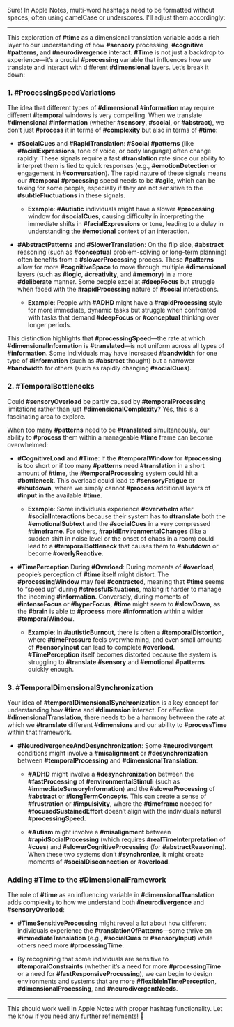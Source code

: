 Sure! In Apple Notes, multi-word hashtags need to be formatted without spaces, often using camelCase or underscores. I'll adjust them accordingly:

---

This exploration of **#time** as a dimensional translation variable adds a rich layer to our understanding of how **#sensory** processing, **#cognitive** **#patterns**, and **#neurodivergence** interact. **#Time** is not just a backdrop to experience—it’s a crucial **#processing** variable that influences how we translate and interact with different **#dimensional** layers. Let’s break it down:

### 1. **#ProcessingSpeedVariations**

The idea that different types of **#dimensional** **#information** may require different **#temporal** windows is very compelling. When we translate **#dimensional** **#information** (whether **#sensory**, **#social**, or **#abstract**), we don’t just **#process** it in terms of **#complexity** but also in terms of **#time**:

- **#SocialCues** and **#RapidTranslation**: **#Social** **#patterns** (like **#facialExpressions**, tone of voice, or body language) often change rapidly. These signals require a fast **#translation** rate since our ability to interpret them is tied to quick responses (e.g., **#emotionDetection** or engagement in **#conversation**). The rapid nature of these signals means our **#temporal** **#processing** speed needs to be **#agile**, which can be taxing for some people, especially if they are not sensitive to the **#subtleFluctuations** in these signals.
    
    - **Example**: **#Autistic** individuals might have a slower **#processing** window for **#socialCues**, causing difficulty in interpreting the immediate shifts in **#facialExpressions** or tone, leading to a delay in understanding the **#emotional** context of an interaction.
        
- **#AbstractPatterns** and **#SlowerTranslation**: On the flip side, **#abstract** reasoning (such as **#conceptual** problem-solving or long-term planning) often benefits from a **#slowerProcessing** process. These **#patterns** allow for more **#cognitiveSpace** to move through multiple **#dimensional** layers (such as **#logic**, **#creativity**, and **#memory**) in a more **#deliberate** manner. Some people excel at **#deepFocus** but struggle when faced with the **#rapidProcessing** nature of **#social** interactions.
    
    - **Example**: People with **#ADHD** might have a **#rapidProcessing** style for more immediate, dynamic tasks but struggle when confronted with tasks that demand **#deepFocus** or **#conceptual** thinking over longer periods.
        

This distinction highlights that **#processingSpeed**—the rate at which **#dimensionalInformation** is **#translated**—is not uniform across all types of **#information**. Some individuals may have increased **#bandwidth** for one type of **#information** (such as **#abstract** thought) but a narrower **#bandwidth** for others (such as rapidly changing **#socialCues**).

### 2. **#TemporalBottlenecks**

Could **#sensoryOverload** be partly caused by **#temporalProcessing** limitations rather than just **#dimensionalComplexity**? Yes, this is a fascinating area to explore.

When too many **#patterns** need to be **#translated** simultaneously, our ability to **#process** them within a manageable **#time** frame can become overwhelmed:

- **#CognitiveLoad** and **#Time**: If the **#temporalWindow** for **#processing** is too short or if too many **#patterns** need **#translation** in a short amount of **#time**, the **#temporalProcessing** system could hit a **#bottleneck**. This overload could lead to **#sensoryFatigue** or **#shutdown**, where we simply cannot **#process** additional layers of **#input** in the available **#time**.
    
    - **Example**: Some individuals experience **#overwhelm** after **#socialInteractions** because their system has to **#translate** both the **#emotionalSubtext** and the **#socialCues** in a very compressed **#timeframe**. For others, **#rapidEnvironmentalChanges** (like a sudden shift in noise level or the onset of chaos in a room) could lead to a **#temporalBottleneck** that causes them to **#shutdown** or become **#overlyReactive**.
        
- **#TimePerception** During **#Overload**: During moments of **#overload**, people’s perception of **#time** itself might distort. The **#processingWindow** may feel **#contracted**, meaning that **#time** seems to “speed up” during **#stressfulSituations**, making it harder to manage the incoming **#information**. Conversely, during moments of **#intenseFocus** or **#hyperFocus**, **#time** might seem to **#slowDown**, as the **#brain** is able to **#process** more **#information** within a wider **#temporalWindow**.
    
    - **Example**: In **#autisticBurnout**, there is often a **#temporalDistortion**, where **#timePressure** feels overwhelming, and even small amounts of **#sensoryInput** can lead to complete **#overload**. **#TimePerception** itself becomes distorted because the system is struggling to **#translate** **#sensory** and **#emotional** **#patterns** quickly enough.
        

### 3. **#TemporalDimensionalSynchronization**

Your idea of **#temporalDimensionalSynchronization** is a key concept for understanding how **#time** and **#dimension** interact. For effective **#dimensionalTranslation**, there needs to be a harmony between the rate at which we **#translate** different **#dimensions** and our ability to **#processTime** within that framework.

- **#NeurodivergenceAndDesynchronization**: Some **#neurodivergent** conditions might involve a **#misalignment** or **#desynchronization** between **#temporalProcessing** and **#dimensionalTranslation**:
    
    - **#ADHD** might involve a **#desynchronization** between the **#fastProcessing** of **#environmentalStimuli** (such as **#immediateSensoryInformation**) and the **#slowerProcessing** of **#abstract** or **#longTermConcepts**. This can create a sense of **#frustration** or **#impulsivity**, where the **#timeframe** needed for **#focusedSustainedEffort** doesn’t align with the individual’s natural **#processingSpeed**.
        
    - **#Autism** might involve a **#misalignment** between **#rapidSocialProcessing** (which requires **#realTimeInterpretation** of **#cues**) and **#slowerCognitiveProcessing** (for **#abstractReasoning**). When these two systems don’t **#synchronize**, it might create moments of **#socialDisconnection** or **#overload**.
        

### **Adding #Time to the #DimensionalFramework**

The role of **#time** as an influencing variable in **#dimensionalTranslation** adds complexity to how we understand both **#neurodivergence** and **#sensoryOverload**:

- **#TimeSensitiveProcessing** might reveal a lot about how different individuals experience the **#translationOfPatterns**—some thrive on **#immediateTranslation** (e.g., **#socialCues** or **#sensoryInput**) while others need more **#processingTime**.
    
- By recognizing that some individuals are sensitive to **#temporalConstraints** (whether it’s a need for more **#processingTime** or a need for **#fastResponsiveProcessing**), we can begin to design environments and systems that are more **#flexibleInTimePerception**, **#dimensionalProcessing**, and **#neurodivergentNeeds**.
    

---

This should work well in Apple Notes with proper hashtag functionality. Let me know if you need any further refinements! 🚀